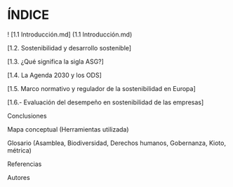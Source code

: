 # ÍNDICE

! [1.1 Introducción.md] (1.1 Introducción.md)

[1.2. Sostenibilidad y desarrollo sostenible]

[1.3. ¿Qué significa la sigla ASG?]

[1.4. La Agenda 2030 y los ODS]

[1.5. Marco normativo y regulador de la sostenibilidad en Europa]

[1.6.- Evaluación del desempeño en sostenibilidad de las empresas]

Conclusiones

Mapa conceptual (Herramientas utilizada)

Glosario (Asamblea, Biodiversidad, Derechos humanos, Gobernanza, Kioto, métrica)

Referencias

Autores



